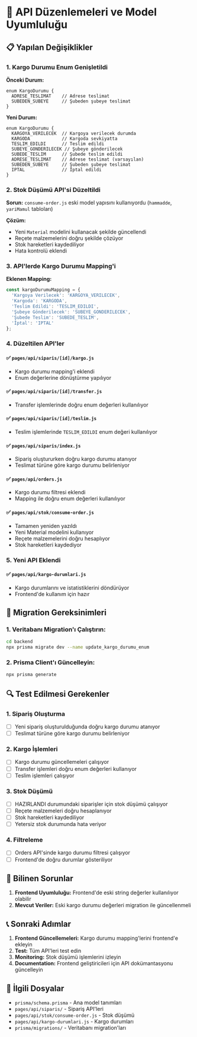 # 🔧 API Düzenlemeleri ve Model Uyumluluğu

## 📋 Yapılan Değişiklikler

### 1. **Kargo Durumu Enum Genişletildi**

**Önceki Durum:**
```prisma
enum KargoDurumu {
  ADRESE_TESLIMAT    // Adrese teslimat
  SUBEDEN_SUBEYE     // Şubeden şubeye teslimat
}
```

**Yeni Durum:**
```prisma
enum KargoDurumu {
  KARGOYA_VERILECEK  // Kargoya verilecek durumda
  KARGODA            // Kargoda sevkiyatta
  TESLIM_EDILDI      // Teslim edildi
  SUBEYE_GONDERILECEK // Şubeye gönderilecek
  SUBEDE_TESLIM      // Şubede teslim edildi
  ADRESE_TESLIMAT    // Adrese teslimat (varsayılan)
  SUBEDEN_SUBEYE     // Şubeden şubeye teslimat
  IPTAL              // İptal edildi
}
```

### 2. **Stok Düşümü API'si Düzeltildi**

**Sorun:** `consume-order.js` eski model yapısını kullanıyordu (`hammadde`, `yariMamul` tabloları)

**Çözüm:** 
- Yeni `Material` modelini kullanacak şekilde güncellendi
- Reçete malzemelerini doğru şekilde çözüyor
- Stok hareketleri kaydediliyor
- Hata kontrolü eklendi

### 3. **API'lerde Kargo Durumu Mapping'i**

**Eklenen Mapping:**
```javascript
const kargoDurumuMapping = {
  'Kargoya Verilecek': 'KARGOYA_VERILECEK',
  'Kargoda': 'KARGODA',
  'Teslim Edildi': 'TESLIM_EDILDI',
  'Şubeye Gönderilecek': 'SUBEYE_GONDERILECEK',
  'Şubede Teslim': 'SUBEDE_TESLIM',
  'İptal': 'IPTAL'
};
```

### 4. **Düzeltilen API'ler**

#### ✅ `pages/api/siparis/[id]/kargo.js`
- Kargo durumu mapping'i eklendi
- Enum değerlerine dönüştürme yapılıyor

#### ✅ `pages/api/siparis/[id]/transfer.js`
- Transfer işlemlerinde doğru enum değerleri kullanılıyor

#### ✅ `pages/api/siparis/[id]/teslim.js`
- Teslim işlemlerinde `TESLIM_EDILDI` enum değeri kullanılıyor

#### ✅ `pages/api/siparis/index.js`
- Sipariş oluştururken doğru kargo durumu atanıyor
- Teslimat türüne göre kargo durumu belirleniyor

#### ✅ `pages/api/orders.js`
- Kargo durumu filtresi eklendi
- Mapping ile doğru enum değerleri kullanılıyor

#### ✅ `pages/api/stok/consume-order.js`
- Tamamen yeniden yazıldı
- Yeni Material modelini kullanıyor
- Reçete malzemelerini doğru hesaplıyor
- Stok hareketleri kaydediyor

### 5. **Yeni API Eklendi**

#### ✅ `pages/api/kargo-durumlari.js`
- Kargo durumlarını ve istatistiklerini döndürüyor
- Frontend'de kullanım için hazır

## 🚀 Migration Gereksinimleri

### 1. **Veritabanı Migration'ı Çalıştırın:**
```bash
cd backend
npx prisma migrate dev --name update_kargo_durumu_enum
```

### 2. **Prisma Client'ı Güncelleyin:**
```bash
npx prisma generate
```

## 🔍 Test Edilmesi Gerekenler

### 1. **Sipariş Oluşturma**
- [ ] Yeni sipariş oluşturulduğunda doğru kargo durumu atanıyor
- [ ] Teslimat türüne göre kargo durumu belirleniyor

### 2. **Kargo İşlemleri**
- [ ] Kargo durumu güncellemeleri çalışıyor
- [ ] Transfer işlemleri doğru enum değerleri kullanıyor
- [ ] Teslim işlemleri çalışıyor

### 3. **Stok Düşümü**
- [ ] HAZIRLANDI durumundaki siparişler için stok düşümü çalışıyor
- [ ] Reçete malzemeleri doğru hesaplanıyor
- [ ] Stok hareketleri kaydediliyor
- [ ] Yetersiz stok durumunda hata veriyor

### 4. **Filtreleme**
- [ ] Orders API'sinde kargo durumu filtresi çalışıyor
- [ ] Frontend'de doğru durumlar gösteriliyor

## 🐛 Bilinen Sorunlar

1. **Frontend Uyumluluğu:** Frontend'de eski string değerler kullanılıyor olabilir
2. **Mevcut Veriler:** Eski kargo durumu değerleri migration ile güncellenmeli

## 📞 Sonraki Adımlar

1. **Frontend Güncellemeleri:** Kargo durumu mapping'lerini frontend'e ekleyin
2. **Test:** Tüm API'leri test edin
3. **Monitoring:** Stok düşümü işlemlerini izleyin
4. **Documentation:** Frontend geliştiricileri için API dokümantasyonu güncelleyin

## 🔗 İlgili Dosyalar

- `prisma/schema.prisma` - Ana model tanımları
- `pages/api/siparis/` - Sipariş API'leri
- `pages/api/stok/consume-order.js` - Stok düşümü
- `pages/api/kargo-durumlari.js` - Kargo durumları
- `prisma/migrations/` - Veritabanı migration'ları 